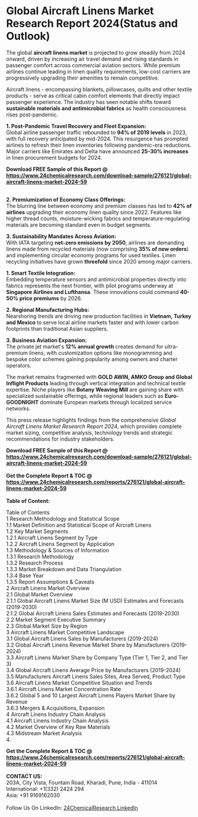 <h1>Global Aircraft Linens Market Research Report 2024(Status and Outlook)</h1><p>The global <strong>aircraft linens market</strong> is projected to grow steadily from 2024 onward, driven by increasing air travel demand and rising standards in passenger comfort across commercial aviation sectors. While premium airlines continue leading in linen quality requirements, low-cost carriers are progressively upgrading their amenities to remain competitive.</p><p>Aircraft linens - encompassing blankets, pillowcases, quilts and other textile products - serve as critical cabin comfort elements that directly impact passenger experience. The industry has seen notable shifts toward <strong>sustainable materials and antimicrobial fabrics</strong> as health consciousness rises post-pandemic.</p><p><strong>1. Post-Pandemic Travel Recovery and Fleet Expansion:</strong><br>
Global airline passenger traffic rebounded to <strong>94% of 2019 levels</strong> in 2023, with full recovery anticipated by mid-2024. This resurgence has prompted airlines to refresh their linen inventories following pandemic-era reductions. Major carriers like Emirates and Delta have announced <strong>25-30% increases</strong> in linen procurement budgets for 2024.</p><div><b>Download FREE Sample of this Report @ 
            <a href="https://www.24chemicalresearch.com/download-sample/276121/global-aircraft-linens-market-2024-59">
            https://www.24chemicalresearch.com/download-sample/276121/global-aircraft-linens-market-2024-59</a></b></div><br><p><strong>2. Premiumization of Economy Class Offerings:</strong><br>
The blurring line between economy and premium classes has led to <strong>42% of airlines</strong> upgrading their economy linen quality since 2022. Features like higher thread counts, moisture-wicking fabrics and temperature-regulating materials are becoming standard even in budget segments.</p><p><strong>3. Sustainability Mandates Across Aviation:</strong><br>
With IATA targeting <strong>net-zero emissions by 2050</strong>, airlines are demanding linens made from recycled materials (now comprising <strong>35% of new orders</strong>) and implementing circular economy programs for used textiles. Linen recycling initiatives have grown <strong>threefold</strong> since 2020 among major carriers.</p><p><strong>1. Smart Textile Integration:</strong><br>
Embedding temperature sensors and antimicrobial properties directly into fabrics represents the next frontier, with pilot programs underway at <strong>Singapore Airlines and Lufthansa</strong>. These innovations could command <strong>40-50% price premiums</strong> by 2026.</p><p><strong>2. Regional Manufacturing Hubs:</strong><br>
Nearshoring trends are driving new production facilities in <strong>Vietnam, Turkey and Mexico</strong> to serve local airline markets faster and with lower carbon footprints than traditional Asian suppliers.</p><p><strong>3. Business Aviation Expansion:</strong><br>
The private jet market's <strong>12% annual growth</strong> creates demand for ultra-premium linens, with customization options like monogramming and bespoke color schemes gaining popularity among owners and charter operators.</p><p>The market remains fragmented with <strong>GOLD AWIN, AMKO Group and Global Inflight Products</strong> leading through vertical integration and technical textile expertise. Niche players like <strong>Botany Weaving Mill</strong> are gaining share with specialized sustainable offerings, while regional leaders such as <strong>Euro-GOODNIGHT</strong> dominate European markets through localized service networks.</p><p>This press release highlights findings from the comprehensive <em>Global Aircraft Linens Market Research Report 2024</em>, which provides complete market sizing, competitive analysis, technology trends and strategic recommendations for industry stakeholders.</p><div><b>Download FREE Sample of this Report @ 
            <a href="https://www.24chemicalresearch.com/download-sample/276121/global-aircraft-linens-market-2024-59">
            https://www.24chemicalresearch.com/download-sample/276121/global-aircraft-linens-market-2024-59</a></b></div><br><div><b>Get the Complete Report & TOC @ 
            <a href="https://www.24chemicalresearch.com/reports/276121/global-aircraft-linens-market-2024-59">
            https://www.24chemicalresearch.com/reports/276121/global-aircraft-linens-market-2024-59</a></b></div><br>
            <b>Table of Content:</b><p>Table of Contents<br />
1 Research Methodology and Statistical Scope<br />
1.1 Market Definition and Statistical Scope of Aircraft Linens<br />
1.2 Key Market Segments<br />
1.2.1 Aircraft Linens Segment by Type<br />
1.2.2 Aircraft Linens Segment by Application<br />
1.3 Methodology & Sources of Information<br />
1.3.1 Research Methodology<br />
1.3.2 Research Process<br />
1.3.3 Market Breakdown and Data Triangulation<br />
1.3.4 Base Year<br />
1.3.5 Report Assumptions & Caveats<br />
2 Aircraft Linens Market Overview<br />
2.1 Global Market Overview<br />
2.1.1 Global Aircraft Linens Market Size (M USD) Estimates and Forecasts (2019-2030)<br />
2.1.2 Global Aircraft Linens Sales Estimates and Forecasts (2019-2030)<br />
2.2 Market Segment Executive Summary<br />
2.3 Global Market Size by Region<br />
3 Aircraft Linens Market Competitive Landscape<br />
3.1 Global Aircraft Linens Sales by Manufacturers (2019-2024)<br />
3.2 Global Aircraft Linens Revenue Market Share by Manufacturers (2019-2024)<br />
3.3 Aircraft Linens Market Share by Company Type (Tier 1, Tier 2, and Tier 3)<br />
3.4 Global Aircraft Linens Average Price by Manufacturers (2019-2024)<br />
3.5 Manufacturers Aircraft Linens Sales Sites, Area Served, Product Type<br />
3.6 Aircraft Linens Market Competitive Situation and Trends<br />
3.6.1 Aircraft Linens Market Concentration Rate<br />
3.6.2 Global 5 and 10 Largest Aircraft Linens Players Market Share by Revenue<br />
3.6.3 Mergers & Acquisitions, Expansion<br />
4 Aircraft Linens Industry Chain Analysis<br />
4.1 Aircraft Linens Industry Chain Analysis<br />
4.2 Market Overview of Key Raw Materials<br />
4.3 Midstream Market Analysis<br />
4.</p><div><b>Get the Complete Report & TOC @ 
            <a href="https://www.24chemicalresearch.com/reports/276121/global-aircraft-linens-market-2024-59">
            https://www.24chemicalresearch.com/reports/276121/global-aircraft-linens-market-2024-59</a></b></div><br><b>CONTACT US:</b><br>
            203A, City Vista, Fountain Road, Kharadi, Pune, India - 411014<br>
            International: +1(332) 2424 294<br>
            Asia: +91 9169162030 <br><br>
            Follow Us On LinkedIn: <a href="https://www.linkedin.com/company/24chemicalresearch/">24ChemicalResearch LinkedIn</a>